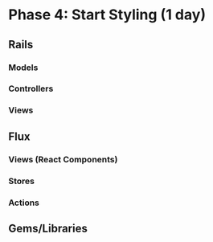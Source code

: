 # Phase 4: Start Styling (1 day)

## Rails
### Models

### Controllers

### Views

## Flux
### Views (React Components)

### Stores

### Actions

## Gems/Libraries
